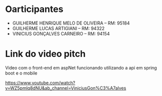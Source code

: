 # Oarticipantes
<ul>
  <li>GUILHERME HENRIQUE MELO DE OLIVEIRA – RM: 95184
   <li>GUILHERME LUCAS ARTIGIANI – RM: 94322</li>
  <li>VINICIUS GONÇALVES CARNEIRO – RM: 94154</li>
</ul>

# Link do video pitch

Video com o front-end em aspNet funcionando utilizando a api em spring boot e o mobile

https://www.youtube.com/watch?v=WZ5pmlq8dNU&ab_channel=ViniciusGon%C3%A7alves
